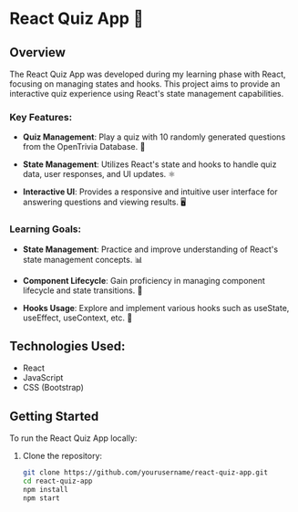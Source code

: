 # React Quiz App 🎯

## Overview

The React Quiz App was developed during my learning phase with React, focusing on managing states and hooks. This project aims to provide an interactive quiz experience using React's state management capabilities.

### Key Features:

- **Quiz Management**: Play a quiz with 10 randomly generated questions from the OpenTrivia Database. 🎲

- **State Management**: Utilizes React's state and hooks to handle quiz data, user responses, and UI updates. ⚛️

- **Interactive UI**: Provides a responsive and intuitive user interface for answering questions and viewing results. 🖥️

### Learning Goals:

- **State Management**: Practice and improve understanding of React's state management concepts. 📊
  
- **Component Lifecycle**: Gain proficiency in managing component lifecycle and state transitions. 🔄
  
- **Hooks Usage**: Explore and implement various hooks such as useState, useEffect, useContext, etc. 🎣

## Technologies Used:

- React
- JavaScript
- CSS (Bootstrap)

## Getting Started

To run the React Quiz App locally:

1. Clone the repository:
   ```bash
   git clone https://github.com/yourusername/react-quiz-app.git
   cd react-quiz-app
   npm install
   npm start
